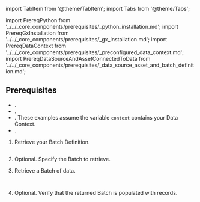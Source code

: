 import TabItem from '@theme/TabItem';
import Tabs from '@theme/Tabs';

import PrereqPython from '../../_core_components/prerequisites/_python_installation.md';
import PrereqGxInstallation from '../../_core_components/prerequisites/_gx_installation.md';
import PrereqDataContext from '../../_core_components/prerequisites/_preconfigured_data_context.md';
import PrereqDataSourceAndAssetConnectedToData from '../../_core_components/prerequisites/_data_source_asset_and_batch_definition.md';


## Prerequisites

- <PrereqPython/>.
- <PrereqGxInstallation/>.
- <PrereqDataContext/>.  These examples assume the variable `context` contains your Data Context.
- <PrereqDataSourceAndAssetConnectedToData/>.

<Tabs>

<TabItem value="procedure" label="Procedure">

1. Retrieve your Batch Definition.

   ```python title="Python" name="docs/docusaurus/docs/core/define_expectations/_retrieve_a_batch_of_test_data/_from_a_batch_definition.py - retrieve Batch Definition"
   ```

3. Optional. Specify the Batch to retrieve.



3. Retrieve a Batch of data.

   ```python title="Python" name="docs/docusaurus/docs/core/define_expectations/_retrieve_a_batch_of_test_data/_from_a_batch_definition.py - retrieve most recent Batch"
   ```

   ```python title="Python" name="docs/docusaurus/docs/core/define_expectations/_retrieve_a_batch_of_test_data/_from_a_batch_definition.py - retrieve specific Batch"
   ```

5. Optional. Verify that the returned Batch is populated with records.


   ```python title="Python" name="docs/docusaurus/docs/core/define_expectations/_retrieve_a_batch_of_test_data/_from_a_batch_definition.py - verify populated Batch"
   ```

</TabItem>

<TabItem value="sample_code" label="Sample code">

```python title="Python" name="docs/docusaurus/docs/core/define_expectations/_retrieve_a_batch_of_test_data/_from_a_batch_definition.py - full example"
```

</TabItem>

</Tabs>